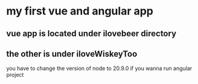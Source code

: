 # my first vue and angular app

## vue app is located under ilovebeer directory

## the other is under iloveWiskeyToo

you have to change the version of node to 20.9.0 if you wanna run angular project
